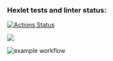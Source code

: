 ### Hexlet tests and linter status:
[![Actions Status](https://github.com/Esperozzz/php-project-lvl1/workflows/hexlet-check/badge.svg)](https://github.com/Esperozzz/php-project-lvl1/actions)

<a href="https://codeclimate.com/github/codeclimate/codeclimate/maintainability"><img src="https://api.codeclimate.com/v1/badges/a99a88d28ad37a79dbf6/maintainability" /></a>

![example workflow](https://github.com/github/docs/actions/workflows/main.yml/badge.svg)
